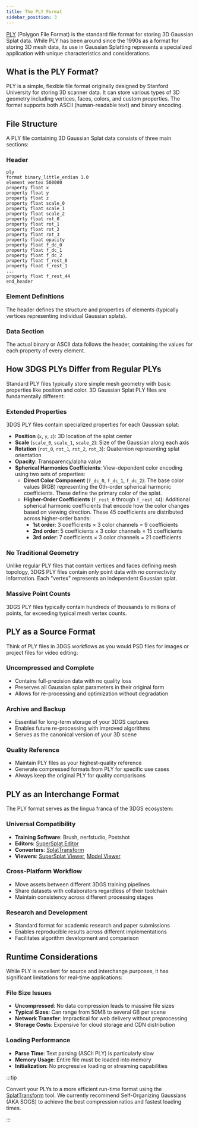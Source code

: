 ```yaml
---
title: The PLY Format
sidebar_position: 3
---
```


[PLY](https://en.wikipedia.org/wiki/PLY_(file_format)) (Polygon File Format) is the standard file format for storing 3D Gaussian Splat data. While PLY has been around since the 1990s as a format for storing 3D mesh data, its use in Gaussian Splatting represents a specialized application with unique characteristics and considerations.

## What is the PLY Format?

PLY is a simple, flexible file format originally designed by Stanford University for storing 3D scanner data. It can store various types of 3D geometry including vertices, faces, colors, and custom properties. The format supports both ASCII (human-readable text) and binary encoding.

## File Structure

A PLY file containing 3D Gaussian Splat data consists of three main sections:

### Header

```none
ply
format binary_little_endian 1.0
element vertex 500000
property float x
property float y
property float z
property float scale_0
property float scale_1
property float scale_2
property float rot_0
property float rot_1
property float rot_2
property float rot_3
property float opacity
property float f_dc_0
property float f_dc_1
property float f_dc_2
property float f_rest_0
property float f_rest_1
...
property float f_rest_44
end_header
```

### Element Definitions

The header defines the structure and properties of elements (typically vertices representing individual Gaussian splats).

### Data Section

The actual binary or ASCII data follows the header, containing the values for each property of every element.

## How 3DGS PLYs Differ from Regular PLYs

Standard PLY files typically store simple mesh geometry with basic properties like position and color. 3D Gaussian Splat PLY files are fundamentally different:

### Extended Properties

3DGS PLY files contain specialized properties for each Gaussian splat:

- **Position** (`x`, `y`, `z`): 3D location of the splat center
- **Scale** (`scale_0`, `scale_1`, `scale_2`): Size of the Gaussian along each axis
- **Rotation** (`rot_0`, `rot_1`, `rot_2`, `rot_3`): Quaternion representing splat orientation
- **Opacity**: Transparency/alpha value
- **Spherical Harmonics Coefficients**: View-dependent color encoding using two sets of properties:
  - **Direct Color Component** (`f_dc_0`, `f_dc_1`, `f_dc_2`): The base color values (RGB) representing the 0th-order spherical harmonic coefficients. These define the primary color of the splat.
  - **Higher-Order Coefficients** (`f_rest_0` through `f_rest_44`): Additional spherical harmonic coefficients that encode how the color changes based on viewing direction. These 45 coefficients are distributed across higher-order bands:
    - **1st order**: 3 coefficients × 3 color channels = 9 coefficients
    - **2nd order**: 5 coefficients × 3 color channels = 15 coefficients  
    - **3rd order**: 7 coefficients × 3 color channels = 21 coefficients

### No Traditional Geometry

Unlike regular PLY files that contain vertices and faces defining mesh topology, 3DGS PLY files contain only point data with no connectivity information. Each "vertex" represents an independent Gaussian splat.

### Massive Point Counts

3DGS PLY files typically contain hundreds of thousands to millions of points, far exceeding typical mesh vertex counts.

## PLY as a Source Format

Think of PLY files in 3DGS workflows as you would PSD files for images or project files for video editing:

### Uncompressed and Complete

- Contains full-precision data with no quality loss
- Preserves all Gaussian splat parameters in their original form
- Allows for re-processing and optimization without degradation

### Archive and Backup

- Essential for long-term storage of your 3DGS captures
- Enables future re-processing with improved algorithms
- Serves as the canonical version of your 3D scene

### Quality Reference

- Maintain PLY files as your highest-quality reference
- Generate compressed formats from PLY for specific use cases
- Always keep the original PLY for quality comparisons

## PLY as an Interchange Format

The PLY format serves as the lingua franca of the 3DGS ecosystem:

### Universal Compatibility

- **Training Software**: Brush, nerfstudio, Postshot
- **Editors**: [SuperSplat Editor](../editing/supersplat/index.md)
- **Converters**: [SplatTransform](../editing/splat-transform.md)
- **Viewers**: [SuperSplat Viewer](https://github.com/playcanvas/supersplat-viewer), [Model Viewer](https://github.com/playcanvas/model-viewer)

### Cross-Platform Workflow

- Move assets between different 3DGS training pipelines
- Share datasets with collaborators regardless of their toolchain
- Maintain consistency across different processing stages

### Research and Development

- Standard format for academic research and paper submissions
- Enables reproducible results across different implementations
- Facilitates algorithm development and comparison

## Runtime Considerations

While PLY is excellent for source and interchange purposes, it has significant limitations for real-time applications:

### File Size Issues

- **Uncompressed**: No data compression leads to massive file sizes
- **Typical Sizes**: Can range from 50MB to several GB per scene
- **Network Transfer**: Impractical for web delivery without preprocessing
- **Storage Costs**: Expensive for cloud storage and CDN distribution

### Loading Performance

- **Parse Time**: Text parsing (ASCII PLY) is particularly slow
- **Memory Usage**: Entire file must be loaded into memory
- **Initialization**: No progressive loading or streaming capabilities

:::tip

Convert your PLYs to a more efficient run-time format using the [SplatTransform](../editing/splat-transform.md) tool. We currently recommend Self-Organizing Gaussians (AKA SOGS) to achieve the best compression ratios and fastest loading times.

:::
